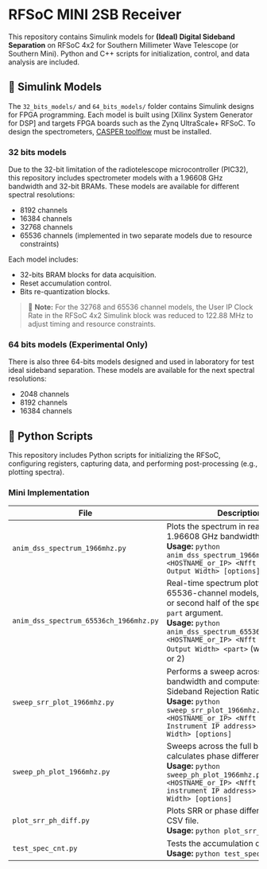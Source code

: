 # RFSoC MINI 2SB Receiver
This repository contains Simulink models for **(Ideal) Digital Sideband Separation** on RFSoC 4x2 for Southern Millimeter Wave Telescope (or Southern Mini). Python and C++ scripts for initialization, control, and data analysis are included.

## 🧠 Simulink Models
The `32_bits_models/` and `64_bits_models/` folder contains Simulink designs for FPGA programming. Each model is built using [Xilinx System Generator for DSP] and targets FPGA boards such as the Zynq UltraScale+ RFSoC. To design the spectrometers, [CASPER toolflow](https://casper-toolflow.readthedocs.io/projects/tutorials/en/latest/tutorials/rfsoc/tut_getting_started.html) must be installed.

### 32 bits models
Due to the 32-bit limitation of the radiotelescope microcontroller (PIC32), this repository includes spectrometer models with a 1.96608 GHz bandwidth and 32-bit BRAMs. These models are available for different spectral resolutions:
- 8192 channels
- 16384 channels
- 32768 channels
- 65536 channels (implemented in two separate models due to resource constraints)

Each model includes:
- 32-bits BRAM blocks for data acquisition.
- Reset accumulation control.
- Bits re-quantization blocks.

> 🔧 **Note:** For the 32768 and 65536 channel models, the User IP Clock Rate in the RFSoC 4x2 Simulink block was reduced to 122.88 MHz to adjust timing and resource constraints.

### 64 bits models (Experimental Only)
There is also three 64-bits models designed and used in laboratory for test ideal sideband separation. These models are available for the next spectral resolutions:
- 2048 channels
- 8192 channels
- 16384 channels
## 🐍 Python Scripts

This repository includes Python scripts for initializing the RFSoC, configuring registers, capturing data, and performing post-processing (e.g., plotting spectra). 

### Mini Implementation

| File | Description |
|------|-------------|
| `anim_dss_spectrum_1966mhz.py` | Plots the spectrum in real time for a 1.96608 GHz bandwidth. <br>**Usage:** `python anim_dss_spectrum_1966mhz.py <HOSTNAME_or_IP> <Nfft Size> <Data Output Width> [options]` |
| `anim_dss_spectrum_65536ch_1966mhz.py` | Real-time spectrum plotter for 65536-channel models, selects first or second half of the spectrum via `part` argument. <br>**Usage:** `python anim_dss_spectrum_65536ch_1966mhz.py <HOSTNAME_or_IP> <Nfft Size> <Data Output Width> <part>` (where `part` = 1 or 2) |
| `sweep_srr_plot_1966mhz.py` | Performs a sweep across the full bandwidth and computes the Sideband Rejection Ratio (SRR). <br>**Usage:** `python sweep_srr_plot_1966mhz.py <HOSTNAME_or_IP> <Nfft Size> <RF Instrument IP address> <Data Output Width> [options]` |
| `sweep_ph_plot_1966mhz.py` | Sweeps across the full bandwidth and calculates phase difference. <br>**Usage:** `python sweep_ph_plot_1966mhz.py <HOSTNAME_or_IP> <Nfft Size> <RF instrument IP address> <Data Output Width> [options]` |
| `plot_srr_ph_diff.py` | Plots SRR or phase difference from a CSV file. <br>**Usage:** `python plot_srr_ph_diff.py` |
| `test_spec_cnt.py` | Tests the accumulation counter. <br>**Usage:** `python test_spec_cnt.py` |
